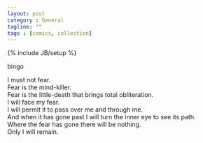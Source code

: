 ```yaml
---
layout: post
category : General
tagline: ""
tags : [comics, collection]
---
```

{% include JB/setup %}

bingo<br>
<div style="margin: 0 auto; width:100%;">
    <object type="text/html" data="http://minisec.github.io/assets/comics/Library/index.html"
            style="width:100%; height:100%; margin:1%;">
    </object>
</div>


I must not fear.<br>
Fear is the mind-killer.<br>
Fear is the little-death that brings total obliteration.<br>
I will face my fear.<br>
I will permit it to pass over me and through me.<br>
And when it has gone past I will turn the inner eye to see its path.<br>
Where the fear has gone there will be nothing.<br>
Only I will remain.<br>